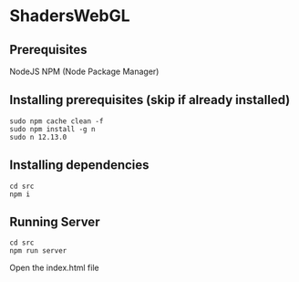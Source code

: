# ShadersWebGL

## Prerequisites
NodeJS 
NPM (Node Package Manager) 

## Installing prerequisites (skip if already installed)
```
sudo npm cache clean -f
sudo npm install -g n
sudo n 12.13.0
```

## Installing dependencies
```
cd src
npm i
```

## Running Server
```
cd src
npm run server
```
Open the index.html file
